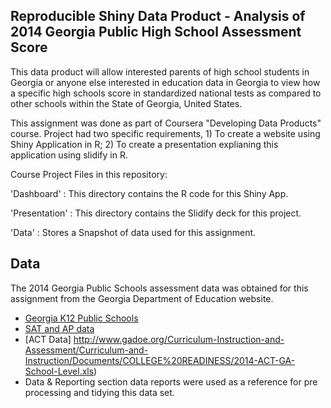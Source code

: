 ## Reproducible Shiny Data Product - Analysis of 2014 Georgia Public High School Assessment Score

This data product will allow interested parents of high school students in Georgia or anyone else interested in education data in Georgia to view
how a specific high schools score in standardized national tests as compared to other schools within the State of Georgia, United States.

This assignment was done as part of Coursera "Developing Data Products" course. Project had two specific requirements, 1) To create
 a website using Shiny Application in R; 2) To create a presentation explianing this application using slidify in R.

Course Project Files in this repository:


'Dashboard' : This directory contains the R code for this Shiny App.

'Presentation' : This directory contains the Slidify deck for this project.

'Data' : Stores a Snapshot of data used for this assignment.

## Data

The 2014 Georgia Public Schools assessment data was obtained for this assignment from the Georgia Department of Education website. 

* [Georgia K12 Public Schools](http://www.gadoe.org/CCRPI/Documents/2014/2014%20CCRPI%20Indicator%20Score.xls)
* [SAT and AP data](http://www.gadoe.org/Curriculum-Instruction-and-Assessment/Curriculum-and-Instruction/Documents/COLLEGE%20READINESS/2014-SAT-GA-School-Level.xlsx)
* [ACT Data] http://www.gadoe.org/Curriculum-Instruction-and-Assessment/Curriculum-and-Instruction/Documents/COLLEGE%20READINESS/2014-ACT-GA-School-Level.xls)
* Data & Reporting section data reports were used as a reference for pre processing and tidying this data set.

